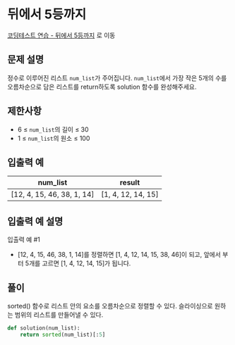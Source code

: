 # 뒤에서 5등까지

[코딩테스트 연습 - 뒤에서 5등까지][1] 로 이동

## 문제 설명

정수로 이루어진 리스트 `num_list`가 주어집니다. `num_list`에서 가장 작은 5개의 수를 오름차순으로 담은 리스트를 return하도록 solution 함수를 완성해주세요.

## 제한사항

- 6 ≤ `num_list`의 길이 ≤ 30
- 1 ≤ `num_list`의 원소 ≤ 100

## 입출력 예

| num_list                   | result             |
| -------------------------- | ------------------ |
| [12, 4, 15, 46, 38, 1, 14] | [1, 4, 12, 14, 15] |

## 입출력 예 설명

입출력 예 #1

- [12, 4, 15, 46, 38, 1, 14]를 정렬하면 [1, 4, 12, 14, 15, 38, 46]이 되고, 앞에서 부터 5개를 고르면 [1, 4, 12, 14, 15]가 됩니다.

## 풀이

sorted() 함수로 리스트 안의 요소를 오름차순으로 정렬할 수 있다.
슬라이싱으로 원하는 범위의 리스트를 만들어낼 수 있다.

```python
def solution(num_list):
    return sorted(num_list)[:5]

```

[1]: https://school.programmers.co.kr/learn/courses/30/lessons/181853
